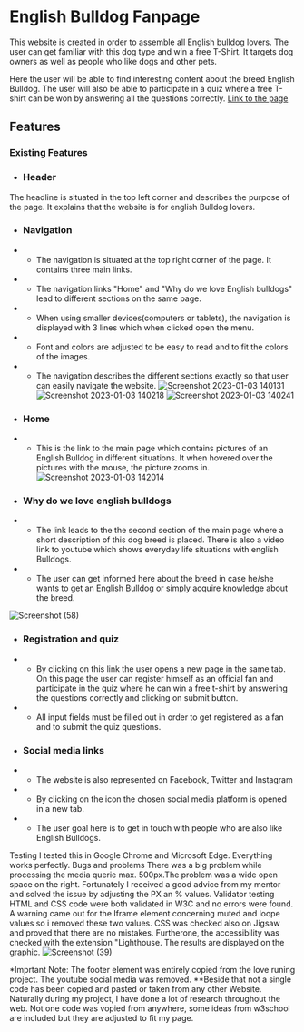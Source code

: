 # English Bulldog Fanpage 

This website is created in order to assemble all English bulldog lovers. The user can get familiar with this dog type 
and win a free T-Shirt. It targets dog owners as well as people who like dogs and other pets. 

Here the user will be able to find interesting content about the breed English Bulldog. The user will also be able to participate in a quiz where a free T-shirt can be won by answering all the questions correctly. 
[Link to the page](https://23052015.github.io/english-bulldogs-fanpage/)


## Features


### Existing Features

* ### Header
The headline is situated in the top left corner and describes the purpose of the page. It explains that the website is for english Bulldog lovers.
* ### Navigation 
* * The navigation is situated at the top right corner of the page. It contains three main links.
* * The navigation links "Home" and "Why do we love English bulldogs" lead to different sections on the same page.
* * When using smaller devices(computers or tablets), the navigation is displayed with 3 lines which when clicked open the menu. 
* * Font and colors are adjusted to be easy to read and to fit the colors of the images. 
* * The navigation describes the different sections exactly so  that user can easily navigate the website. 
![Screenshot 2023-01-03 140131](https://user-images.githubusercontent.com/109954194/210362951-9ec1fdf3-aaba-4b57-b8ac-4ac64191e4eb.png)
![Screenshot 2023-01-03 140218](https://user-images.githubusercontent.com/109954194/210362979-962ba788-a9fb-4b37-8b12-ef58e7962618.png)
![Screenshot 2023-01-03 140241](https://user-images.githubusercontent.com/109954194/210362998-2b7a9850-f178-4be9-ba27-f43df30b5878.png)


* ### Home 
* * This is the link to the main page which contains pictures of an English Bulldog in different situations. It when hovered over the pictures with the mouse, 
    the picture zooms in.
    ![Screenshot 2023-01-03 142014](https://user-images.githubusercontent.com/109954194/210365195-47f673c2-bc2f-4b0e-a22b-80cb49e2c9f8.png)

    
    
* ### Why do we love english bulldogs
* * The link leads to the the second section of the main page where a short description of this dog breed is placed.
    There is also a video link to youtube which shows everyday life situations with english Bulldogs. 
* * The user can get informed here about the breed in case he/she wants to get an English Bulldog or simply acquire knowledge about the breed.  

![Screenshot (58)](https://user-images.githubusercontent.com/109954194/210435178-9e96ea28-f2fe-4c3d-9dce-d3a188d4df86.png)



* ### Registration and quiz
* * By clicking on this link the user opens a new page in the same tab. On this page the user can register himself as an official fan
    and participate in the quiz where he can win a free t-shirt by answering the questions correctly and clicking on submit button. 
* * All input fields must be filled out in order to get registered as a fan and to submit the quiz questions. 

    
* ### Social media links
* * The website is also represented on Facebook, Twitter and Instagram
* * By clicking on the icon the chosen social media platform is opened in a new tab. 
* * The user goal here is to get in touch with people who are also like English Bulldogs. 

Testing
I tested this in Google Chrome and Microsoft Edge.
Everything works perfectly. 
Bugs and problems
There was a big problem while processing the media querie max. 500px.The problem was a wide open space on the right. Fortunately I received a good advice from my mentor and solved the issue
by adjusting the PX an % values. 
Validator testing
HTML and CSS code were both validated in W3C and no errors were found. A warning came out for the Iframe element concerning muted and loope values so i
removed these two values. 
CSS was checked also on Jigsaw and proved that there are no mistakes. 
Furtherone, the  accessibility was checked with the extension "Lighthouse. The results are displayed on the graphic. 
![Screenshot (39)](https://user-images.githubusercontent.com/109954194/193165232-0b5779ee-fc3f-45d1-b3da-c90aede17abf.png)


*Imprtant Note: The footer element was entirely copied from the love runing project. The youtube social media was removed.
**Beside that not a single code has been copied and pasted or taken from any other Website. Naturally during my project, I have done a lot of research throughout the 
web. Not one code was vopied from anywhere, some ideas from w3school are included but they are adjusted to fit my page. 
